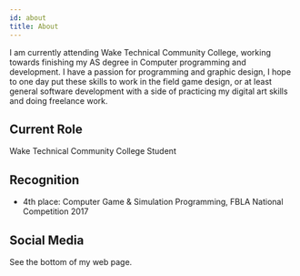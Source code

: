```yaml
---
id: about
title: About
---
```


I am currently attending Wake Technical Community College, working towards finishing my AS degree in Computer programming and development. I have a passion for programming and graphic design, I hope to one day put these skills to work in the field game design, or at least general software development with a side of practicing my digital art skills and doing freelance work.

## Current Role

Wake Technical Community College Student

## Recognition

- 4th place: Computer Game & Simulation Programming, FBLA National Competition 2017

## Social Media

See the bottom of my web page.
